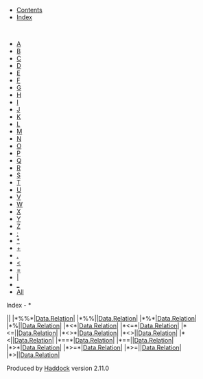 -   [Contents](index.html)
-   [Index](doc-index.html)

 

-   [A](doc-index-A.html)
-   [B](doc-index-B.html)
-   [C](doc-index-C.html)
-   [D](doc-index-D.html)
-   [E](doc-index-E.html)
-   [F](doc-index-F.html)
-   [G](doc-index-G.html)
-   [H](doc-index-H.html)
-   [I](doc-index-I.html)
-   [J](doc-index-J.html)
-   [K](doc-index-K.html)
-   [L](doc-index-L.html)
-   [M](doc-index-M.html)
-   [N](doc-index-N.html)
-   [O](doc-index-O.html)
-   [P](doc-index-P.html)
-   [Q](doc-index-Q.html)
-   [R](doc-index-R.html)
-   [S](doc-index-S.html)
-   [T](doc-index-T.html)
-   [U](doc-index-U.html)
-   [V](doc-index-V.html)
-   [W](doc-index-W.html)
-   [X](doc-index-X.html)
-   [Y](doc-index-Y.html)
-   [Z](doc-index-Z.html)
-   [:](doc-index-58.html)
-   [\*](doc-index-42.html)
-   [+](doc-index-43.html)
-   [.](doc-index-46.html)
-   [\<](doc-index-60.html)
-   [=](doc-index-61.html)
-   [|](doc-index-124.html)
-   [\_](doc-index-95.html)
-   [All](doc-index-All.html)

Index - \*

||
|\*%%\*|[Data.Relation](Data-Relation.html#v:-42--37--37--42-)|
|\*%%||[Data.Relation](Data-Relation.html#v:-42--37--37--124-)|
|\*%\*|[Data.Relation](Data-Relation.html#v:-42--37--42-)|
|\*%||[Data.Relation](Data-Relation.html#v:-42--37--124-)|
|\*\<\*|[Data.Relation](Data-Relation.html#v:-42--60--42-)|
|\*\<=\*|[Data.Relation](Data-Relation.html#v:-42--60--61--42-)|
|\*\<=||[Data.Relation](Data-Relation.html#v:-42--60--61--124-)|
|\*\<\>\*|[Data.Relation](Data-Relation.html#v:-42--60--62--42-)|
|\*\<\>||[Data.Relation](Data-Relation.html#v:-42--60--62--124-)|
|\*\<||[Data.Relation](Data-Relation.html#v:-42--60--124-)|
|\*==\*|[Data.Relation](Data-Relation.html#v:-42--61--61--42-)|
|\*==||[Data.Relation](Data-Relation.html#v:-42--61--61--124-)|
|\*\>\*|[Data.Relation](Data-Relation.html#v:-42--62--42-)|
|\*\>=\*|[Data.Relation](Data-Relation.html#v:-42--62--61--42-)|
|\*\>=||[Data.Relation](Data-Relation.html#v:-42--62--61--124-)|
|\*\>||[Data.Relation](Data-Relation.html#v:-42--62--124-)|

Produced by [Haddock](http://www.haskell.org/haddock/) version 2.11.0
